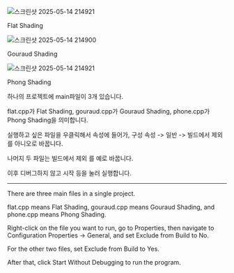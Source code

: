 ![스크린샷 2025-05-14 214921](https://github.com/user-attachments/assets/e0817a52-7479-42a6-b997-58796cf84313)

Flat Shading

![스크린샷 2025-05-14 214900](https://github.com/user-attachments/assets/5d4e4133-eb10-444e-bdfa-f5c2bc35a396)

Gouraud Shading

![스크린샷 2025-05-14 214921](https://github.com/user-attachments/assets/ab3f4f54-05fd-496e-92c2-ced3339ad0e4)

Phong Shading

하나의 프로젝트에 main파일이 3개 있습니다.

flat.cpp가 Flat Shading, gouraud.cpp가 Gouraud Shading, phone.cpp가 Phong Shading을 의미합니다.

실행하고 싶은 파일을 우클릭해서 속성에 들어가, 구성 속성 -> 일반 -> 빌드에서 제외 를 아니오로 바꿉니다.

나머지 두 파일는 빌드에서 제외 를 예로 바꿉니다.

이후 디버그하지 않고 시작 등을 눌러 실행합니다.

-----------------------

There are three main files in a single project.

flat.cpp means Flat Shading, gouraud.cpp means Gouraud Shading, and phone.cpp means Phong Shading.

Right-click on the file you want to run, go to Properties, then navigate to Configuration Properties → General, and set Exclude from Build to No.

For the other two files, set Exclude from Build to Yes.

After that, click Start Without Debugging to run the program.
